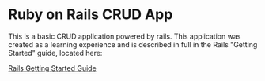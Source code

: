 # Ruby on Rails CRUD App

This is a basic CRUD application powered by rails. This application was created as a learning experience and is described in full in the Rails "Getting Started" guide, located here:

[Rails Getting Started Guide](http://guides.rubyonrails.org/getting_started.html)


